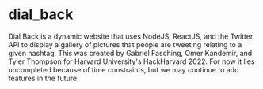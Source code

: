 # dial_back

Dial Back is a dynamic website that uses NodeJS, ReactJS, and the Twitter API to display a gallery of pictures that people are tweeting relating to a given hashtag.
This was created by Gabriel Fasching, Omer Kandemir, and Tyler Thompson for Harvard University's HackHarvard 2022.
For now it lies uncompleted because of time constraints, but we may continue to add features in the future.